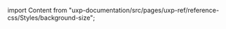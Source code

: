 
import Content from "uxp-documentation/src/pages/uxp-ref/reference-css/Styles/background-size";

<Content query="product=xd"/>
